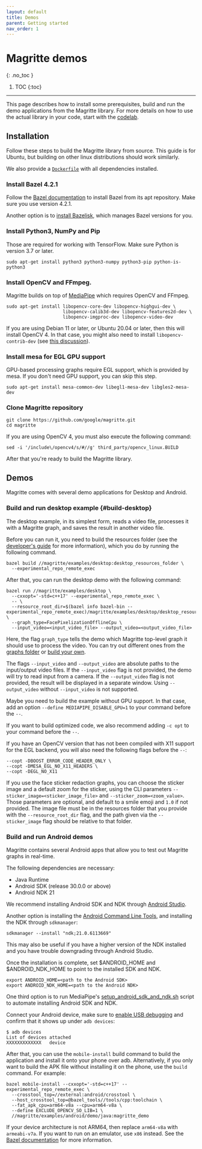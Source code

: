 ```yaml
---
layout: default
title: Demos
parent: Getting started
nav_order: 1
---
```


# Magritte demos
{: .no_toc }

1. TOC
{:toc}
---

This page describes how to
install some prerequisites, build and run
the demo applications from the Magritte library. For more details on how to use
the actual library in your code, start with the
[codelab](https://google.github.io/magritte/getting_started/codelab.html).

## Installation

Follow these steps to build the Magritte library from source. This guide is for
Ubuntu, but building on other linux distributions should work similarly.

We also provide a
[`Dockerfile`](https://github.com/google/magritte/blob/main/Dockerfile)
with all dependencies installed.

### Install Bazel 4.2.1
Follow the
[Bazel documentation](https://docs.bazel.build/versions/master/install-ubuntu.html#install-on-ubuntu)
to install Bazel from its apt repository. Make sure you use version 4.2.1.

Another option is to
[install Bazelisk](https://docs.bazel.build/versions/main/install-bazelisk.html),
which manages Bazel versions for you.

### Install Python3, NumPy and Pip

Those are required for working with TensorFlow. Make sure Python is version 3.7
or later.

```shell
sudo apt-get install python3 python3-numpy python3-pip python-is-python3
```

### Install OpenCV and FFmpeg.

Magritte builds on top of [MediaPipe](https://github.com/google/mediapipe) which
requires OpenCV and FFmpeg.

```shell
sudo apt-get install libopencv-core-dev libopencv-highgui-dev \
                     libopencv-calib3d-dev libopencv-features2d-dev \
                     libopencv-imgproc-dev libopencv-video-dev
```

If you are using Debian 11 or later, or Ubuntu 20.04 or later, then this will
install OpenCV 4. In that case, you might also need to install `libopencv-contrib-dev`
(see [this discussion](https://github.com/google/mediapipe/issues/970#issuecomment-1044388088)).

### Install mesa for EGL GPU support

GPU-based processing graphs require EGL support, which is provided by mesa. If you don't need GPU support, you can skip this step.

```shell
sudo apt-get install mesa-common-dev libegl1-mesa-dev libgles2-mesa-dev
```

### Clone Magritte repository

```shell
git clone https://github.com/google/magritte.git
cd magritte
```

If you are using OpenCV 4, you must also execute the following command:
```shell
sed -i '/include\/opencv4/s/#//g' third_party/opencv_linux.BUILD
```

After that you're ready to build the Magritte library.

## Demos

Magritte comes with several demo applications for Desktop and Android.

### Build and run desktop example {#build-desktop}

The desktop example, in its simplest form, reads a video file, processes it with
a Magritte graph, and saves the result in another video file.

Before you can run it, you need to build the resources folder (see the
[developer's guide](https://google.github.io/magritte/technical_guide/dev_guide.html#resource-folders)
for more information), which you do by running the following command.


```shell
bazel build //magritte/examples/desktop:desktop_resources_folder \
  --experimental_repo_remote_exec
```

After that, you can run the desktop demo with the following command:

```shell
bazel run //magritte/examples/desktop \
  --cxxopt='-std=c++17' --experimental_repo_remote_exec \
  -- \
  --resource_root_dir=$(bazel info bazel-bin --experimental_repo_remote_exec)/magritte/examples/desktop/desktop_resource_folder \
  --graph_type=FacePixelizationOfflineCpu \
  --input_video=<input_video_file> --output_video=<output_video_file>
```
Here, the flag `graph_type` tells the demo which Magritte top-level graph it
should use to process the video. You can try out different ones from the
[graphs folder](https://github.com/google/magritte/blob/master/magritte/graphs/) or
[build your own](https://google.github.io/magritte/technical_guide/dev_guide.html#building-your-own-magritte-graphs).

The flags `--input_video` and `--output_video` are absolute paths to the
input/output video files. If the `--input_video` flag is not provided, the demo
will try to read input from a camera. If the `--output_video` flag is not
provided, the result will be displayed in a separate window. Using
`--output_video` without `--input_video` is not supported.

Maybe you need to build the example without GPU support. In that case, add an
option `--define MEDIAPIPE_DISABLE_GPU=1` to
your command before the `--`.

If you want to build optimized code, we also recommend adding `-c opt` to your
command before the `--`.

If you have an OpenCV version that has not been compiled with X11 support for
the EGL backend, you will also need the following flags before the `--`:
```
--copt -DBOOST_ERROR_CODE_HEADER_ONLY \
--copt -DMESA_EGL_NO_X11_HEADERS \
--copt -DEGL_NO_X11
```

If you use the face sticker redaction graphs, you can choose the sticker image
and a default zoom for the sticker, using the CLI parameters
`--sticker_image=<sticker_image_file>` and `--sticker_zoom=<zoom_value>`. Those
parameters are optional, and default to a smile emoji and `1.0` if not provided.
The image file must be in the resources folder that you provide
with the `--resource_root_dir` flag, and the path given via the
`--sticker_image` flag should be relative to that folder.

### Build and run Android demos

Magritte contains several Android apps that allow you to test out Magritte
graphs in real-time.

The following dependencies are necessary:
* Java Runtime
* Android SDK (release 30.0.0 or above)
* Android NDK 21

We recommend installing Android SDK and NDK through
[Android Studio](https://developer.android.com/studio).

Another option is installing the
[Android Command Line Tools](https://developer.android.com/studio#command-tools),
and installing the NDK through `sdkmanager`:

```shell
sdkmanager --install "ndk;21.0.6113669"
```

This may also be useful if you have a higher version of the NDK installed and
you have trouble downgrading through Android Studio.

Once the installation is complete, set $ANDROID_HOME and $ANDROID_NDK_HOME to
point to the installed SDK and NDK.

```shell
export ANDROID_HOME=<path to the Android SDK>
export ANDROID_NDK_HOME=<path to the Android NDK>
```

One third option is to run MediaPipe's
[setup_android_sdk_and_ndk.sh](https://github.com/google/mediapipe/blob/master/setup_android_sdk_and_ndk.sh)
script to automate installing Android SDK and NDK.

Connect your Android device, make sure to
[enable USB debugging](https://developer.android.com/studio/debug/dev-options#enable)
and confirm that it shows up under `adb devices`:

```shell
$ adb devices
List of devices attached
XXXXXXXXXXXXX   device

```

After that, you can use the `mobile-install` build command to build the
application and install it onto your phone over adb. Alternatively, if you only
want to build the APK file without installing it on the phone, use the `build`
command. For example:

```shell
bazel mobile-install --cxxopt='-std=c++17' --experimental_repo_remote_exec \
  --crosstool_top=//external:android/crosstool \
  --host_crosstool_top=@bazel_tools//tools/cpp:toolchain \
  --fat_apk_cpu=arm64-v8a --cpu=arm64-v8a \
  --define EXCLUDE_OPENCV_SO_LIB=1 \
  //magritte/examples/android/demo/java:magritte_demo
```

If your device architecture is not ARM64, then replace `arm64-v8a` with
`armeabi-v7a`. If you want to run on an emulator, use `x86` instead. See the
[Bazel documentation](https://bazel.build/docs/android-ndk#configuring-target-abi)
for more information.
